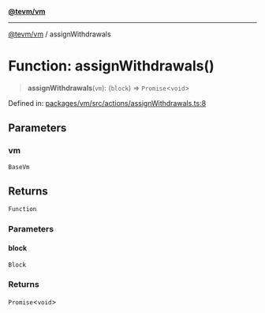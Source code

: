 [**@tevm/vm**](../README.md)

***

[@tevm/vm](../globals.md) / assignWithdrawals

# Function: assignWithdrawals()

> **assignWithdrawals**(`vm`): (`block`) => `Promise`\<`void`\>

Defined in: [packages/vm/src/actions/assignWithdrawals.ts:8](https://github.com/evmts/tevm-monorepo/blob/main/packages/vm/src/actions/assignWithdrawals.ts#L8)

## Parameters

### vm

`BaseVm`

## Returns

`Function`

### Parameters

#### block

`Block`

### Returns

`Promise`\<`void`\>

